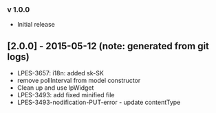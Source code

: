 ### v 1.0.0
* Initial release
## [2.0.0] - 2015-05-12 (note: generated from git logs)

 - LPES-3657: i18n: added sk-SK
 - remove pollInterval from model constructor
 - Clean up and use lpWidget
 - LPES-3493: add fixed  minified file
 - LPES-3493-nodification-PUT-error - update contentType
